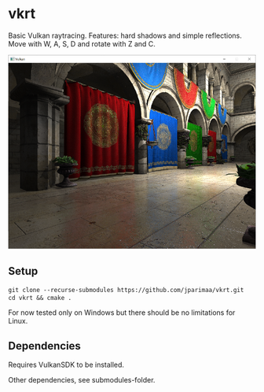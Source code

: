 # vkrt

Basic Vulkan raytracing. Features: hard shadows and simple reflections. Move with W, A, S, D and rotate with Z and C.

![vkrt](vkrt.png?raw=true "vkrt")

## Setup

```
git clone --recurse-submodules https://github.com/jparimaa/vkrt.git
cd vkrt && cmake .
```

For now tested only on Windows but there should be no limitations for Linux.

## Dependencies

Requires VulkanSDK to be installed.

Other dependencies, see submodules-folder.

